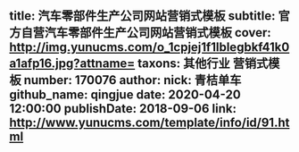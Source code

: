 title: 汽车零部件生产公司网站营销式模板
subtitle: 官方自营汽车零部件生产公司网站营销式模板
cover: http://img.yunucms.com/o_1cpjej1f1lblegbkf41k0a1afp16.jpg?attname=
taxons: 其他行业 营销式模板
number: 170076
author:
  nick: 青桔单车
  github_name: qingjue
date: 2020-04-20 12:00:00
publishDate: 2018-09-06
link: http://www.yunucms.com/template/info/id/91.html
---